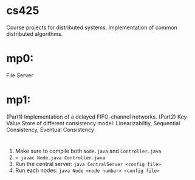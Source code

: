 # cs425
Course projects for distributed systems. Implementation of common distributed algorithms. 

# mp0: 
File Server

# mp1: 
(Part1) Implementation of a delayed FIFO-channel networks. 
(Part2) Key-Value Store of different consistency model: Linearizabiltiy, Sequential Consistency, Eventual Consistency
#
1. Make sure to compile both `Node.java` and `Controller.java` 
2. `> javac Node.java Controller.java`
3. Run the central server: `java CentralServer <config file>`
4. Run each nodes:  `java Node <node number> <config file>`
